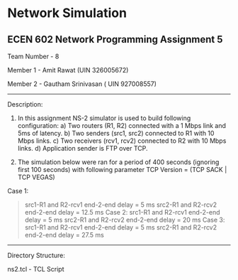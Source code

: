
# Network Simulation


ECEN 602 Network Programming Assignment 5
-------------------------------------------------------------------------------------------------------------------------

Team Number - 8

Member 1 - Amit Rawat (UIN 326005672)

Member 2 - Gautham Srinivasan ( UIN 927008557)

------------------------------------------------------------------------------------------------------------------------
Description:

1. In this assignment NS-2 simulator is used to build following configuration:
   a) Two routers (R1, R2) connected with a 1 Mbps link and 5ms of latency.
   b) Two senders (src1, src2) connected to R1 with 10 Mbps links.
   c) Two receivers (rcv1, rcv2) connected to R2 with 10 Mbps links.
   d) Application sender is FTP over TCP.

2. The simulation below were ran for a period of 400 seconds (ignoring first 100 seconds) with following parameter TCP Version = (TCP SACK | TCP VEGAS)

Case 1:
   > src1-R1 and R2-rcv1 end-2-end delay = 5 ms
   > src2-R1 and R2-rcv2 end-2-end delay = 12.5 ms
Case 2:
   > src1-R1 and R2-rcv1 end-2-end delay = 5 ms
   > src2-R1 and R2-rcv2 end-2-end delay = 20 ms
Case 3:
   > src1-R1 and R2-rcv1 end-2-end delay = 5 ms
   > src2-R1 and R2-rcv2 end-2-end delay = 27.5 ms

--------------------------------------------------------------------------------------------------------------------------
Directory Structure:

ns2.tcl - TCL Script



